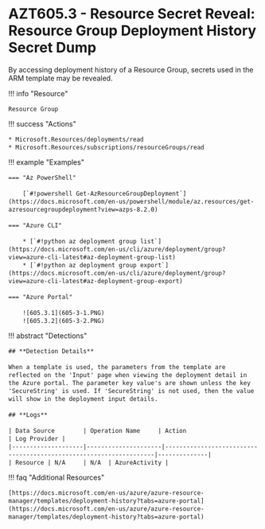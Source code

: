 # AZT605.3 - Resource Secret Reveal: Resource Group Deployment History Secret Dump

By accessing deployment history of a Resource Group, secrets used in the ARM template may be revealed.

!!! info "Resource"

	Resource Group

!!! success "Actions"

	* Microsoft.Resources/deployments/read
	* Microsoft.Resources/subscriptions/resourceGroups/read

!!! example "Examples"

    === "Az PowerShell"

		[`#!powershell Get-AzResourceGroupDeployment`](https://docs.microsoft.com/en-us/powershell/module/az.resources/get-azresourcegroupdeployment?view=azps-8.2.0)
			
    === "Azure CLI"
	
		* [`#!python az deployment group list`](https://docs.microsoft.com/en-us/cli/azure/deployment/group?view=azure-cli-latest#az-deployment-group-list)
		* [`#!python az deployment group export`](https://docs.microsoft.com/en-us/cli/azure/deployment/group?view=azure-cli-latest#az-deployment-group-export)

	=== "Azure Portal"
	
		![605.3.1](605-3-1.PNG)
		![605.3.2](605-3-2.PNG)

!!! abstract "Detections"

	## **Detection Details**

	When a template is used, the parameters from the template are reflected on the 'Input' page when viewing the deployment detail in the Azure portal. The parameter key value's are shown unless the key 'SecureString' is used. If 'SecureString' is not used, then the value will show in the deployment input details. 

	## **Logs** 

    | Data Source        | Operation Name     | Action                                                            | Log Provider |
    |--------------------|---------------------|-------------------------------------------------------------------|--------------|
    | Resource | N/A	 | N/A	| AzureActivity |


!!! faq "Additional Resources"

	[https://docs.microsoft.com/en-us/azure/azure-resource-manager/templates/deployment-history?tabs=azure-portal](https://docs.microsoft.com/en-us/azure/azure-resource-manager/templates/deployment-history?tabs=azure-portal)
